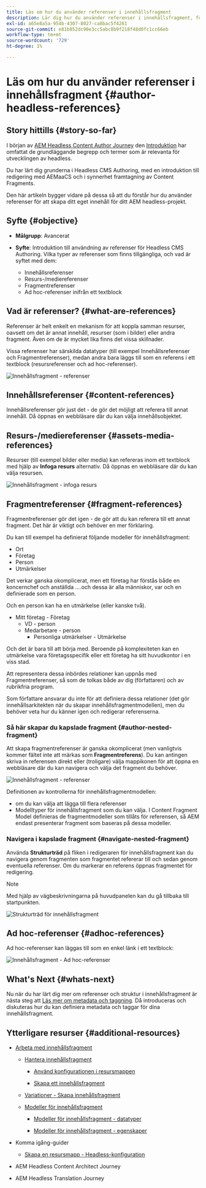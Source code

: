 ```yaml
---
title: Läs om hur du använder referenser i innehållsfragment
description: Lär dig hur du använder referenser i innehållsfragment, för innehåll, andra fragment och andra resurser (media). Lägg in behovet av och mekanismerna i kapslade fragment för Headless CMS Authoring.
exl-id: a65e8a5a-954b-4307-8027-ca8bac5f4261
source-git-commit: e81b852dc90e3cc5abc8b9f218f48d0fc1cc66eb
workflow-type: tm+mt
source-wordcount: '729'
ht-degree: 1%

---
```


# Läs om hur du använder referenser i innehållsfragment {#author-headless-references}

## Story hittills {#story-so-far}

I början av [AEM Headless Content Author Journey](overview.md) den [Introduktion](introduction.md) har omfattat de grundläggande begrepp och termer som är relevanta för utvecklingen av headless.

Du har lärt dig grunderna i Headless CMS Authoring, med en introduktion till redigering med AEMaaCS och i synnerhet framtagning av Content Fragments.

Den här artikeln bygger vidare på dessa så att du förstår hur du använder referenser för att skapa ditt eget innehåll för ditt AEM headless-projekt.

## Syfte {#objective}

* **Målgrupp**: Avancerat
* **Syfte**: Introduktion till användning av referenser för Headless CMS Authoring. Vilka typer av referenser som finns tillgängliga, och vad är syftet med dem:

   * Innehållsreferenser
   * Resurs-/mediereferenser
   * Fragmentreferenser
   * Ad hoc-referenser inifrån ett textblock

## Vad är referenser? {#what-are-references}

Referenser är helt enkelt en mekanism för att koppla samman resurser, oavsett om det är annat innehåll, resurser (som i bilder) eller andra fragment. Även om de är mycket lika finns det vissa skillnader.

Vissa referenser har särskilda datatyper (till exempel Innehållsreferenser och Fragmentreferenser), medan andra bara läggs till som en referens i ett textblock (resursreferenser och ad hoc-referenser).

![Innehållsfragment - referenser](/help/journey-headless/author/assets/headless-journey-author-references-01.png)

## Innehållsreferenser {#content-references}

Innehållsreferenser gör just det - de gör det möjligt att referera till annat innehåll. Då öppnas en webbläsare där du kan välja innehållsobjektet.

## Resurs-/mediereferenser {#assets-media-references}

Resurser (till exempel bilder eller media) kan refereras inom ett textblock med hjälp av **Infoga resurs** alternativ. Då öppnas en webbläsare där du kan välja resursen.

![Innehållsfragment - infoga resurs](/help/journey-headless/author/assets/headless-journey-author-references-02.png)

## Fragmentreferenser {#fragment-references}

Fragmentreferenser gör det igen - de gör att du kan referera till ett annat fragment. Det här är viktigt och behöver en mer förklaring.

Du kan till exempel ha definierat följande modeller för innehållsfragment:

* Ort
* Företag
* Person
* Utmärkelser

Det verkar ganska okomplicerat, men ett företag har förstås både en koncernchef och anställda ....och dessa är alla människor, var och en definierade som en person.

Och en person kan ha en utmärkelse (eller kanske två).

* Mitt företag - Företag
   * VD - person
   * Medarbetare - person
      * Personliga utmärkelser - Utmärkelse

Och det är bara till att börja med. Beroende på komplexiteten kan en utmärkelse vara företagsspecifik eller ett företag ha sitt huvudkontor i en viss stad.

Att representera dessa inbördes relationer kan uppnås med Fragmentreferenser, så som de tolkas både av dig (författaren) och av rubrikfria program.

Som författare ansvarar du inte för att definiera dessa relationer (det gör innehållsarkitekten när du skapar innehållsfragmentmodellen), men du behöver veta hur du känner igen och redigerar referenserna.

<!--
![Content Modeling with Content Fragments](/help/journey-headless/developer/assets/headless-modeling-01.png "Content Modeling with Content Fragments")
-->

### Så här skapar du kapslade fragment {#author-nested-fragment}

Att skapa fragmentreferenser är ganska okomplicerat (men vanligtvis kommer fältet inte att märkas som **Fragmentreferens**). Du kan antingen skriva in referensen direkt eller (troligare) välja mappikonen för att öppna en webbläsare där du kan navigera och välja det fragment du behöver.

![Innehållsfragment - referenser](/help/journey-headless/author/assets/headless-journey-author-references-03.png)

Definitionen av kontrollerna för innehållsfragmentmodellen:

* om du kan välja att lägga till flera referenser
* Modelltyper för innehållsfragment som du kan välja. I Content Fragment Model definieras de fragmentmodeller som tillåts för referensen, så AEM endast presenterar fragment som baseras på dessa modeller.

### Navigera i kapslade fragment {#navigate-nested-fragment}

Använda **Strukturträd** på fliken i redigeraren för innehållsfragment kan du navigera genom fragmenten som fragmentet refererar till och sedan genom eventuella referenser. Om du markerar en referens öppnas fragmentet för redigering.

>[!NOTE]
>
>Med hjälp av vägbeskrivningarna på huvudpanelen kan du gå tillbaka till startpunkten.

![Strukturträd för innehållsfragment](/help/assets/content-fragments/assets/cfm-structuretree-02.png)

## Ad hoc-referenser {#adhoc-references}

Ad hoc-referenser kan läggas till som en enkel länk i ett textblock:

![Innehållsfragment - Ad hoc-referenser](/help/journey-headless/author/assets/headless-journey-author-references-04.png)

## What&#39;s Next {#whats-next}

Nu när du har lärt dig mer om referenser och struktur i innehållsfragment är nästa steg att [Läs mer om metadata och taggning](metadata-tagging.md). Då introduceras och diskuteras hur du kan definiera metadata och taggar för dina innehållsfragment.

## Ytterligare resurser {#additional-resources}

* [Arbeta med innehållsfragment](/help/assets/content-fragments/content-fragments.md)

   * [Hantera innehållsfragment](/help/assets/content-fragments/content-fragments-managing.md)

      * [Använd konfigurationen i resursmappen](/help/assets/content-fragments/content-fragments-configuration-browser.md#apply-the-configuration-to-your-assets-folder)

      * [Skapa ett innehållsfragment](/help/assets/content-fragments/content-fragments-managing.md#creating-a-content-fragment)
   * [Variationer - Skapa innehållsfragment](/help/assets/content-fragments/content-fragments-variations.md)

   * [Modeller för innehållsfragment](/help/assets/content-fragments/content-fragments-models.md)

      * [Modeller för innehållsfragment - datatyper](/help/assets/content-fragments/content-fragments-models.md#data-types)

      * [Modeller för innehållsfragment - egenskaper](/help/assets/content-fragments/content-fragments-models.md#properties)


* Komma igång-guider
   * [Skapa en resursmapp - Headless-konfiguration](/help/headless/setup/create-assets-folder.md)

* AEM Headless Content Architect Journey

* AEM Headless Translation Journey
